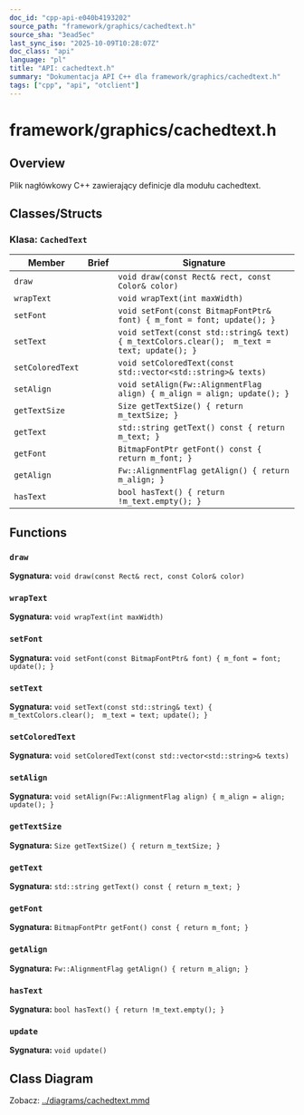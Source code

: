 ```yaml
---
doc_id: "cpp-api-e040b4193202"
source_path: "framework/graphics/cachedtext.h"
source_sha: "3ead5ec"
last_sync_iso: "2025-10-09T10:28:07Z"
doc_class: "api"
language: "pl"
title: "API: cachedtext.h"
summary: "Dokumentacja API C++ dla framework/graphics/cachedtext.h"
tags: ["cpp", "api", "otclient"]
---
```


# framework/graphics/cachedtext.h

## Overview

Plik nagłówkowy C++ zawierający definicje dla modułu cachedtext.

## Classes/Structs

### Klasa: `CachedText`

| Member | Brief | Signature |
|--------|-------|-----------|
| `draw` |  | `void draw(const Rect& rect, const Color& color)` |
| `wrapText` |  | `void wrapText(int maxWidth)` |
| `setFont` |  | `void setFont(const BitmapFontPtr& font) { m_font = font; update(); }` |
| `setText` |  | `void setText(const std::string& text) { m_textColors.clear();  m_text = text; update(); }` |
| `setColoredText` |  | `void setColoredText(const std::vector<std::string>& texts)` |
| `setAlign` |  | `void setAlign(Fw::AlignmentFlag align) { m_align = align; update(); }` |
| `getTextSize` |  | `Size getTextSize() { return m_textSize; }` |
| `getText` |  | `std::string getText() const { return m_text; }` |
| `getFont` |  | `BitmapFontPtr getFont() const { return m_font; }` |
| `getAlign` |  | `Fw::AlignmentFlag getAlign() { return m_align; }` |
| `hasText` |  | `bool hasText() { return !m_text.empty(); }` |

## Functions

### `draw`

**Sygnatura:** `void draw(const Rect& rect, const Color& color)`

### `wrapText`

**Sygnatura:** `void wrapText(int maxWidth)`

### `setFont`

**Sygnatura:** `void setFont(const BitmapFontPtr& font) { m_font = font; update(); }`

### `setText`

**Sygnatura:** `void setText(const std::string& text) { m_textColors.clear();  m_text = text; update(); }`

### `setColoredText`

**Sygnatura:** `void setColoredText(const std::vector<std::string>& texts)`

### `setAlign`

**Sygnatura:** `void setAlign(Fw::AlignmentFlag align) { m_align = align; update(); }`

### `getTextSize`

**Sygnatura:** `Size getTextSize() { return m_textSize; }`

### `getText`

**Sygnatura:** `std::string getText() const { return m_text; }`

### `getFont`

**Sygnatura:** `BitmapFontPtr getFont() const { return m_font; }`

### `getAlign`

**Sygnatura:** `Fw::AlignmentFlag getAlign() { return m_align; }`

### `hasText`

**Sygnatura:** `bool hasText() { return !m_text.empty(); }`

### `update`

**Sygnatura:** `void update()`

## Class Diagram

Zobacz: [../diagrams/cachedtext.mmd](../diagrams/cachedtext.mmd)
